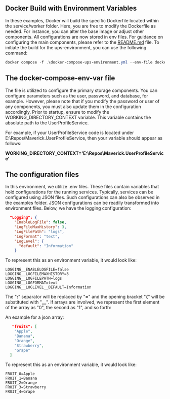 ## Docker Build with Environment Variables

In these examples, Docker will build the specific Dockerfile located within the service/worker folder. Here, you are free to modify the Dockerfile as needed. For instance, you can alter the base image or adjust other components. All configurations are now stored in env files. For guidance on configuring the main components, please refer to the [README.md](https://github.com/bechtleav360/Maverick.UserProfileService/blob/main/README.md) file. To initiate the build for the ups-environment, you can use the following command:

```ps1
docker compose -f .\docker-compose-ups-environment.yml --env-file docker-compose-env-vars.env  up
```

## The docker-compose-env-var file
The file is utilized to configure the primary storage components. You can configure parameters such as the user, password, and database, for example. However, please note that if you modify the password or user of any components, you must also update them in the configuration accordingly. Prior to startup, ensure to modify the WORKING_DIRECTORY_CONTEXT variable. This variable contains the absolute path to the UserProfileService.

For example, if your UserProfileService code is located under E:\Repos\Maverick.UserProfileService, then your variable should appear as follows:

**WORKING_DIRECTORY_CONTEXT='E:\Repos\Maverick.UserProfileService'**

## The configuration files
In this environment, we utilize .env files. These files contain variables that hold configurations for the running services. Typically, services can be configured using JSON files. Such configurations can also be observed in the examples folder. JSON configurations can be readily transformed into environment files. Below, we have the logging configuration:

```json
  "Logging": {
    "EnableLogFile": false,
    "LogFileMaxHistory": 3,
    "LogFilePath": "logs",
    "LogFormat": "text",
    "LogLevel": {
      "default": "Information"
    }
```

To represent this as an environment variable, it would look like:

```env
LOGGING__ENABLELOGFILE=false
LOGGING__LOGFILEMAXHISTORY=3
LOGGING__LOGFILEPATH=logs
LOGGING__LOGFORMAT=text
LOGGING__LOGLEVEL__DEFAULT=Information
```


The "**:**" separator will be replaced by "**=**" and the opening bracket "**{**" will be substituted with "**__**". If arrays are involved, we represent the first element of the array as "0", the second as "1", and so forth:

An example for a json array:

```json
   "fruits": [
    "Apple",
    "Banana",
    "Orange",
    "Strawberry",
    "Grape"
  ]
```

To represent this as an environment variable, it would look like:

```env
FRUIT_0=Apple
FRUIT_1=Banana
FRUIT_2=Orange
FRUIT_3=Strawberry
FRUIT_4=Grape
```









